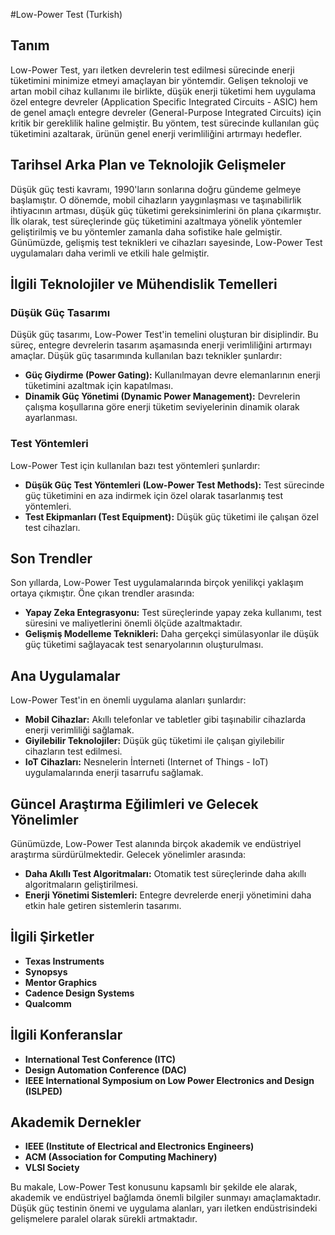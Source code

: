#Low-Power Test (Turkish)

## Tanım
Low-Power Test, yarı iletken devrelerin test edilmesi sürecinde enerji tüketimini minimize etmeyi amaçlayan bir yöntemdir. Gelişen teknoloji ve artan mobil cihaz kullanımı ile birlikte, düşük enerji tüketimi hem uygulama özel entegre devreler (Application Specific Integrated Circuits - ASIC) hem de genel amaçlı entegre devreler (General-Purpose Integrated Circuits) için kritik bir gereklilik haline gelmiştir. Bu yöntem, test sürecinde kullanılan güç tüketimini azaltarak, ürünün genel enerji verimliliğini artırmayı hedefler.

## Tarihsel Arka Plan ve Teknolojik Gelişmeler
Düşük güç testi kavramı, 1990'ların sonlarına doğru gündeme gelmeye başlamıştır. O dönemde, mobil cihazların yaygınlaşması ve taşınabilirlik ihtiyacının artması, düşük güç tüketimi gereksinimlerini ön plana çıkarmıştır. İlk olarak, test süreçlerinde güç tüketimini azaltmaya yönelik yöntemler geliştirilmiş ve bu yöntemler zamanla daha sofistike hale gelmiştir. Günümüzde, gelişmiş test teknikleri ve cihazları sayesinde, Low-Power Test uygulamaları daha verimli ve etkili hale gelmiştir.

## İlgili Teknolojiler ve Mühendislik Temelleri
### Düşük Güç Tasarımı
Düşük güç tasarımı, Low-Power Test'in temelini oluşturan bir disiplindir. Bu süreç, entegre devrelerin tasarım aşamasında enerji verimliliğini artırmayı amaçlar. Düşük güç tasarımında kullanılan bazı teknikler şunlardır:
- **Güç Giydirme (Power Gating):** Kullanılmayan devre elemanlarının enerji tüketimini azaltmak için kapatılması.
- **Dinamik Güç Yönetimi (Dynamic Power Management):** Devrelerin çalışma koşullarına göre enerji tüketim seviyelerinin dinamik olarak ayarlanması.

### Test Yöntemleri
Low-Power Test için kullanılan bazı test yöntemleri şunlardır:
- **Düşük Güç Test Yöntemleri (Low-Power Test Methods):** Test sürecinde güç tüketimini en aza indirmek için özel olarak tasarlanmış test yöntemleri.
- **Test Ekipmanları (Test Equipment):** Düşük güç tüketimi ile çalışan özel test cihazları.

## Son Trendler
Son yıllarda, Low-Power Test uygulamalarında birçok yenilikçi yaklaşım ortaya çıkmıştır. Öne çıkan trendler arasında:
- **Yapay Zeka Entegrasyonu:** Test süreçlerinde yapay zeka kullanımı, test süresini ve maliyetlerini önemli ölçüde azaltmaktadır.
- **Gelişmiş Modelleme Teknikleri:** Daha gerçekçi simülasyonlar ile düşük güç tüketimi sağlayacak test senaryolarının oluşturulması.

## Ana Uygulamalar
Low-Power Test'in en önemli uygulama alanları şunlardır:
- **Mobil Cihazlar:** Akıllı telefonlar ve tabletler gibi taşınabilir cihazlarda enerji verimliliği sağlamak.
- **Giyilebilir Teknolojiler:** Düşük güç tüketimi ile çalışan giyilebilir cihazların test edilmesi.
- **IoT Cihazları:** Nesnelerin İnterneti (Internet of Things - IoT) uygulamalarında enerji tasarrufu sağlamak.

## Güncel Araştırma Eğilimleri ve Gelecek Yönelimler
Günümüzde, Low-Power Test alanında birçok akademik ve endüstriyel araştırma sürdürülmektedir. Gelecek yönelimler arasında:
- **Daha Akıllı Test Algoritmaları:** Otomatik test süreçlerinde daha akıllı algoritmaların geliştirilmesi.
- **Enerji Yönetimi Sistemleri:** Entegre devrelerde enerji yönetimini daha etkin hale getiren sistemlerin tasarımı.

## İlgili Şirketler
- **Texas Instruments**
- **Synopsys**
- **Mentor Graphics**
- **Cadence Design Systems**
- **Qualcomm**

## İlgili Konferanslar
- **International Test Conference (ITC)**
- **Design Automation Conference (DAC)**
- **IEEE International Symposium on Low Power Electronics and Design (ISLPED)**

## Akademik Dernekler
- **IEEE (Institute of Electrical and Electronics Engineers)**
- **ACM (Association for Computing Machinery)**
- **VLSI Society**

Bu makale, Low-Power Test konusunu kapsamlı bir şekilde ele alarak, akademik ve endüstriyel bağlamda önemli bilgiler sunmayı amaçlamaktadır. Düşük güç testinin önemi ve uygulama alanları, yarı iletken endüstrisindeki gelişmelere paralel olarak sürekli artmaktadır.
